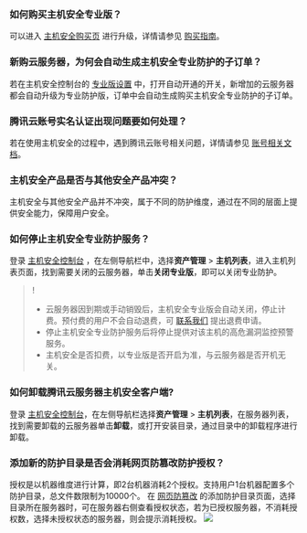 [](id:RHGMYZJAQZYB)
### 如何购买主机安全专业版？
可以进入 [主机安全购买页](https://buy.cloud.tencent.com/yunjing) 进行升级，详情请参见 [购买指南](https://cloud.tencent.com/document/product/296/12230)。

### 新购云服务器，为何会自动生成主机安全专业防护的子订单？
若在主机安全控制台的 [专业版设置](https://console.cloud.tencent.com/cwp/setting/pro_version) 中，打开自动开通的开关，新增加的云服务器都会自动升级为专业防护版，订单中会自动生成购买主机安全专业防护的子订单。

### 腾讯云账号实名认证出现问题要如何处理？
若在使用主机安全的过程中，遇到腾讯云账号相关问题，详情请参见 [账号相关文档](https://cloud.tencent.com/document/product/378)。

[](id:ZJAQCPSFYQTAQCPCT)
### 主机安全产品是否与其他安全产品冲突？
主机安全与其他安全产品并不冲突，属于不同的防护维度，通过在不同的层面上提供安全能力，保障用户安全。

### 如何停止主机安全专业防护服务？
登录 [主机安全控制台](https://console.cloud.tencent.com/cwp) ，在左侧导航栏中，选择**资产管理** > **主机列表**，进入主机列表页面，找到需要关闭的云服务器，单击**关闭专业版**，即可以关闭专业防护。
>!
>- 云服务器因到期或手动销毁后，主机安全专业版会自动关闭，停止计费。预付费的用户不会自动退费，可 [联系我们](https://cloud.tencent.com/act/event/connect-service) 提出退费申请。
>- 停止主机安全专业防护服务后将停止提供对该主机的高危漏洞监控预警服务。
>- 主机安全是否扣费，以专业版是否开启为准，与云服务器是否开机无关。

### 如何卸载腾讯云服务器主机安全客户端?
登录 [主机安全控制台](https://console.cloud.tencent.com/yunjing)，在左侧导航栏选择**资产管理** > **主机列表**，在服务器列表，找到需要卸载的云服务器单击**卸载**，或打开安装目录，通过目录中的卸载程序进行卸载。

### 添加新的防护目录是否会消耗网页防篡改防护授权？
授权是以机器维度进行计算，即2台机器消耗2个授权。支持用户1台机器配置多个防护目录，总文件数限制为10000个。
在 [网页防篡改](https://console.cloud.tencent.com/cwp/defend/webpage) 的添加防护目录页面，选择目录所在服务器时，可在服务器右侧查看授权状态，若为已授权服务器，不消耗授权数，选择未授权状态的服务器，则会提示消耗授权。
![](https://main.qcloudimg.com/raw/643b406c1ba1e64ddec0ec073c144871.png)

